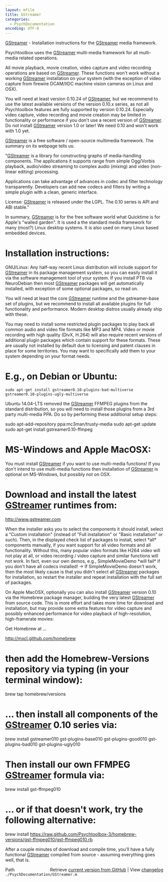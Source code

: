 ```yaml
---
layout: mfile
title: GStreamer
categories:
  - PsychDocumentation
encoding: UTF-8
---
```


[GStreamer](/docs/GStreamer) - Installation instructions for the [GStreamer](/docs/GStreamer) media framework.

Psychtoolbox uses the [GStreamer](/docs/GStreamer) multi-media framework for all multi-media
related operations.

All movie playback, movie creation, video capture and video recording
operations are based on [GStreamer](/docs/GStreamer). These functions won't work without a
working [GStreamer](/docs/GStreamer) installation on your system (with the exception of video
capture from firewire DCAM/IIDC machine vision cameras on Linux and OSX).

You will need at least version 0.10.24 of [GStreamer](/docs/GStreamer), but we recommend to
use the latest available versions of the version 0.10.x series, as not
all Psychtoolbox features are fully supported by version 0.10.24.
Especially video capture, video recording and movie creation may be
limited in functionality or performance if you don't use a recent version
of [GStreamer](/docs/GStreamer). Do not install [GStreamer](/docs/GStreamer) version 1.0 or later! We need 0.10
and won't work with 1.0 yet.

[GStreamer](/docs/GStreamer) is a free software / open-source multimedia framework. The
summary on its webpage tells us:

"[GStreamer](/docs/GStreamer) is a library for constructing graphs of media-handling
components. The applications it supports range from simple Ogg/Vorbis
playback, audio/video streaming to complex audio (mixing) and video
(non-linear editing) processing.

Applications can take advantage of advances in codec and filter
technology transparently. Developers can add new codecs and filters by
writing a simple plugin with a clean, generic interface.

License: [GStreamer](/docs/GStreamer) is released under the LGPL. The 0.10 series is API and
ABI stable."

In summary, [GStreamer](/docs/GStreamer) is for the free software world what Quicktime is
for Apple's "walled garden". It is used a the standard media framework
for many (most?) Linux desktop systems. It is also used on many Linux
based embedded devices.


# Installation instructions:


GNU/Linux: Any half-way recent Linux distribution will include support
for [GStreamer](/docs/GStreamer) in its package management system, so you can easily install
it via the software management tool of your system. If you install PTB
via NeuroDebian then most [GStreamer](/docs/GStreamer) packages will get automatically
installed, with exception of some optional packages, so read on.

You will need at least the core [GStreamer](/docs/GStreamer) runtime and the gstreamer-base
set of plugins, but we recommend to install all available plugins for
full functionality and performance. Modern desktop distros usually
already ship with these.

You may need to install some restricted plugin packages to play back all
common audio and video file formats like MP3 and MP4. Video or movie
recording with high quality (DivX, H.264) will also require recent
versions of additional plugin packages which contain support for these
formats. These are usually not installed by default due to licensing and
patent clauses in place for some territories. You may want to
specifically add them to your system depending on your format needs.

# E.g., on Debian or Ubuntu:

    sudo apt-get install gstreamer0.10-plugins-bad-multiverse
    gstreamer0.10-plugins-ugly-multiverse

Ubuntu 14.04-LTS removed the [GStreamer](/docs/GStreamer) FFMPEG plugins from the standard
distribution, so you will need to install those plugins from a 3rd
party multi-media PPA. Do so by performing these additional setup steps:

sudo apt-add-repository ppa:mc3man/trusty-media
sudo apt-get update
sudo apt-get install gstreamer0.10-ffmpeg


# MS-Windows and Apple MacOSX:

You must install [GStreamer](/docs/GStreamer) if you want to use multi-media functions! If
you don't intend to use multi-media functions then installation of
[GStreamer](/docs/GStreamer) is optional on MS-Windows, but possibly not on OSX.

# Download and install the latest [GStreamer](/docs/GStreamer) runtimes from:

<http://www.gstreamer.com>

When the installer asks you to select the components it should install,
select a "Custom installation" (instead of "Full installation" or "Basic
installation" or such). Then, in the displayed check list of packages to
install, select \*all\* components manually, if you want support for all
video formats and all functionality. Without this, many popular video
formats like H264 video will not play at all, or video recording / video
capture and similar functions will not work. In fact, even our own demos,
e.g., SimpleMovieDemo \*will fail\* if you don't have all codecs installed!
-> If SimpleMovieDemo doesn't work, then the most likely cause is that
you didn't select all [GStreamer](/docs/GStreamer) packages for installation, so restart the
installer and repeat installation with the full set of packages.


On Apple MacOSX, optionally you can also install [GStreamer](/docs/GStreamer) version 0.10
via the Homebrew package manager, building the very latest [GStreamer](/docs/GStreamer) from
source code. This is more effort and takes more time for download and
installation, but may provide some extra features for video capture and
possibly enhanced performance for video playback of high-resolution,
high-framerate movies:

Get Homebrew at ...

http://mxcl.github.com/homebrew

# then add the Homebrew-Versions repository via typing (in your terminal window):

brew tap homebrew/versions

# ... then install all components of the [GStreamer](/docs/GStreamer) 0.10 series via:

brew install gstreamer010 gst-plugins-base010 gst-plugins-good010
gst-plugins-bad010 gst-plugins-ugly010

# Then install our own FFMPEG [GStreamer](/docs/GStreamer) formula via:

brew install gst-ffmpeg010

# ... or if that doesn't work, try the following alternative:

brew install https://raw.github.com/Psychtoolbox-3/homebrew-versions/gst-ffmpeg010/gst-ffmpeg010.rb

After a couple minutes of download and compile time, you'll have a fully
functional [GStreamer](/docs/GStreamer) compiled from source - assuming everything goes
well, that is.



<div class="code_header" style="text-align:right;">
  <span style="float:left;">Path&nbsp;&nbsp;</span> <span class="counter">Retrieve <a href=
  "https://raw.github.com/Psychtoolbox-3/Psychtoolbox-3/beta/./PsychDocumentation/GStreamer.m">current version from GitHub</a> | View <a href=
  "https://github.com/Psychtoolbox-3/Psychtoolbox-3/commits/beta/./PsychDocumentation/GStreamer.m">changelog</a></span>
</div>
<div class="code">
  <code>./PsychDocumentation/GStreamer.m</code>
</div>
